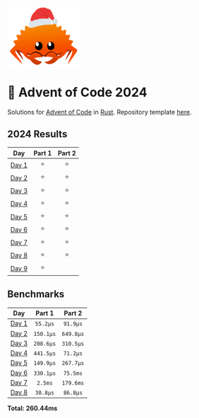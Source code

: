<img src="./.assets/christmas_ferris.png" width="164">

# 🎄 Advent of Code 2024

Solutions for [Advent of Code](https://adventofcode.com/) in [Rust](https://www.rust-lang.org/). Repository template [here](https://github.com/fspoettel/advent-of-code-rust).

<!--- advent_readme_stars table --->
## 2024 Results

| Day | Part 1 | Part 2 |
| :---: | :---: | :---: |
| [Day 1](https://adventofcode.com/2024/day/1) | ⭐ | ⭐ |
| [Day 2](https://adventofcode.com/2024/day/2) | ⭐ | ⭐ |
| [Day 3](https://adventofcode.com/2024/day/3) | ⭐ | ⭐ |
| [Day 4](https://adventofcode.com/2024/day/4) | ⭐ | ⭐ |
| [Day 5](https://adventofcode.com/2024/day/5) | ⭐ | ⭐ |
| [Day 6](https://adventofcode.com/2024/day/6) | ⭐ | ⭐ |
| [Day 7](https://adventofcode.com/2024/day/7) | ⭐ | ⭐ |
| [Day 8](https://adventofcode.com/2024/day/8) | ⭐ | ⭐ |
| [Day 9](https://adventofcode.com/2024/day/9) | ⭐ |   |
<!--- advent_readme_stars table --->

<!--- benchmarking table --->
## Benchmarks

| Day | Part 1 | Part 2 |
| :---: | :---: | :---:  |
| [Day 1](./src/bin/01.rs) | `55.2µs` | `91.9µs` |
| [Day 2](./src/bin/02.rs) | `150.1µs` | `649.8µs` |
| [Day 3](./src/bin/03.rs) | `208.6µs` | `310.5µs` |
| [Day 4](./src/bin/04.rs) | `441.5µs` | `71.2µs` |
| [Day 5](./src/bin/05.rs) | `149.9µs` | `267.7µs` |
| [Day 6](./src/bin/06.rs) | `330.1µs` | `75.5ms` |
| [Day 7](./src/bin/07.rs) | `2.5ms` | `179.6ms` |
| [Day 8](./src/bin/08.rs) | `30.8µs` | `86.8µs` |

**Total: 260.44ms**
<!--- benchmarking table --->
